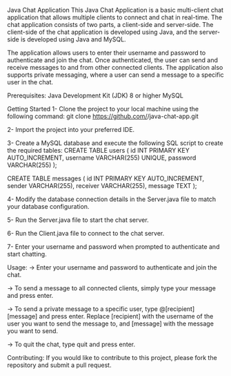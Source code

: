 Java Chat Application
This Java Chat Application is a basic multi-client chat application that allows multiple clients to connect and chat in real-time. The chat application consists of two parts, a client-side and server-side. The client-side of the chat application is developed using Java, and the server-side is developed using Java and MySQL.

The application allows users to enter their username and password to authenticate and join the chat. Once authenticated, the user can send and receive messages to and from other connected clients. The application also supports private messaging, where a user can send a message to a specific user in the chat.

Prerequisites:
Java Development Kit (JDK) 8 or higher
MySQL

Getting Started
1- Clone the project to your local machine using the following command:
   git clone https://github.com/<username>/java-chat-app.git

2- Import the project into your preferred IDE.

3- Create a MySQL database and execute the following SQL script to create the required tables:
   CREATE TABLE users (
    id INT PRIMARY KEY AUTO_INCREMENT,
    username VARCHAR(255) UNIQUE,
    password VARCHAR(255)
  );

  CREATE TABLE messages (
   id INT PRIMARY KEY AUTO_INCREMENT,
   sender VARCHAR(255),
   receiver VARCHAR(255),
   message TEXT
  );
  
4- Modify the database connection details in the Server.java file to match your database configuration.

5- Run the Server.java file to start the chat server.

6- Run the Client.java file to connect to the chat server.

7- Enter your username and password when prompted to authenticate and start chatting.

Usage:
 -> Enter your username and password to authenticate and join the chat.

 -> To send a message to all connected clients, simply type your message and press enter.

 -> To send a private message to a specific user, type @[recipient] [message] and press enter. Replace [recipient] with the username of the user you want to send the message to, and [message] with the message you want to send.

 -> To quit the chat, type quit and press enter.
 
Contributing:
 If you would like to contribute to this project, please fork the repository and submit a pull request. 
 
